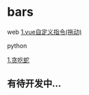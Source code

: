 # bars

web
[1.vue自定义指令(拖动)](https://bajiu.github.io/bars/frontEndDevelopment/vueMove.html)



python

[1.贪吃蛇](https://github.com/bajiu/bars/blob/master/python/snake/snake.py)











## 有待开发中...
